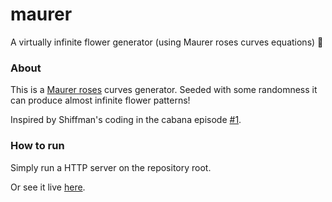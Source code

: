 # maurer
A virtually infinite flower generator (using Maurer roses curves equations) 🌼

### About

This is a [Maurer roses](https://en.wikipedia.org/wiki/Maurer_rose) curves generator. Seeded with some randomness it can produce almost infinite flower patterns!

Inspired by Shiffman's coding in the cabana episode [#1](https://www.youtube.com/watch?v=4uU9lZ-HSqA).


### How to run

Simply run a HTTP server on the repository root.

Or see it live [here](https://dmrib.github.io/maurer).
